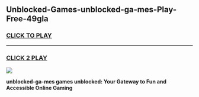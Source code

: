 
## Unblocked-Games-unblocked-ga-mes-Play-Free-49gla
<h3>
<a href="https://premium76.site?title=unblocked-ga-mes&ref=23A">CLICK TO PLAY</a></h3>
<hr>

<h3>
<a href="https://premium76.site?title=unblocked-ga-mes&ref=23A">CLICK 2 PLAY</a>
  
</h3>

<a href="https://premium76.site?title=unblocked-ga-mes&ref=23A"><img src="https://clearcache.store/games.png"></a>


**unblocked-ga-mes games unblocked: Your Gateway to Fun and Accessible Online Gaming**
